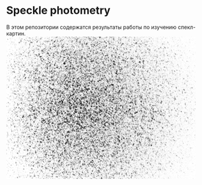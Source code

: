 # Speckle photometry
В этом репозитории содержатся результаты работы по изучению спекл-картин.
![.](https://github.com/Suturin-Daniil/Speckle_photometry/blob/main/images/Speckle_invert.png)